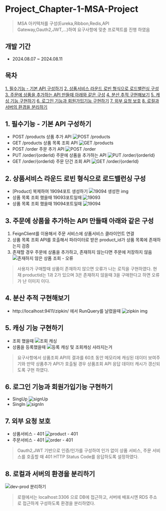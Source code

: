 # Project_Chapter-1-MSA-Project
> MSA 아키텍처를 구성(Eureka,Ribbon,Redis,API Gateway,Oauth2,JWT,...)하여 요구사항에 맞춘 프로젝트를 진행 하였음

## 개발 기간
* 2024.08.07 ~ 2024.08.11

## 목차
[1. 필수기능 - 기본 API 구성하기](#1-필수기능---기본-api-구성하기)
[2. 상품서비스 라운드 로빈 형식으로 로드밸런싱 구성](#2-상품서비스-라운드-로빈-형식으로-로드밸런싱-구성)
[3. 주문에 상품을 추가하는 API 만들때 아래와 같은 구성](#3-주문에-상품을-추가하는-api-만들때-아래와-같은-구성)
[4. 분산 추적 구현해보기](#4-분산-추적-구현해보기)
[5. 캐싱 기능 구현하기](#5-캐싱-기능-구현하기)
[6. 로그인 기능과 회원가입기능 구현하기](#6-로그인-기능과-회원가입기능-구현하기)
[7. 외부 요청 보호](#7-외부-요청-보호)
[8. 로컬과 서버의 환경을 분리하기](#8-로컬과-서버의-환경을-분리하기)

## 1. 필수기능 - 기본 API 구성하기
* POST /products  상품 추가 API
![POST /products](/readme-img/1-1.png)
* GET /products 상품 목록 조회 API
![GET /products](/readme-img/1-2.png)
* POST /order 주문 추가 API
![POST /order](/readme-img/1-3.png)
* PUT /order/{orderId}  주문에 상품을 추가하는 API
![PUT /order/{orderId}](/readme-img/1-5.png)
* GET /order/{orderId}  주문 단건 조회 API
![GET /order/{orderId}](/readme-img/1-4.png)
## 2. 상품서비스 라운드 로빈 형식으로 로드밸런싱 구성
* [Product] 복제하여 19094포트 생성하기
![19094 생성한 img](/readme-img/2-2.png)
* 상품 목록 조회 했을때 19093포트일때
![19093](/readme-img/1-2.png)
* 상품 목록 조회 했을때 19094포트일때
![19094](/readme-img/2-1.png)
## 3. 주문에 상품을 추가하는 API 만들때 아래와 같은 구성
1. FeignClient를 이용해서 주문 서비스에 상품서비스 클라이언트 연결
2. 상품 목록 조회 API를 호출해서 파라미터로 받은 product_id가 상품 목록에 존재하는지 검증
3. 존재할 경우 주문에 상품을 추가하고, 존재하지 않는다면 주문에 저장하지 않음
![존재하지 않은 상품 조회 - 오류](/readme-img/3-1.png)
> 사용자가 구매할때 상품이 존재하지 않으면 오류가 나는 로직을 구현하였다. 현재 productid는 1과 2가 있으며 3은 존재하지 않을때 3을 구매한다고 하면 오류가 난 이미지 이다.
## 4. 분산 추적 구현해보기
* http://localhost:9411/zipkin/ 에서 RunQuery를 날렸을때 
![zipkin img](/readme-img/4-1.png)
## 5. 캐싱 기능 구현하기
* 조회 했을때
![조회 캐싱](/readme-img/조회-cache.png)
* 상품을 등록했을때
![등록 캐싱 및 조회캐싱 사라지는거](/readme-img/create-cache.png)
> 요구사항에서 상품조회 API의 결과를 60초 동안 메모리에 캐싱된 데이터 보여주기와 만약 상품추가 API가 호출될 경우 상품조회 API 응답 데이터 캐시가 갱신되도록 구현 하였다.
## 6. 로그인 기능과 회원가입기능 구현하기
* SingUp
![signUp](/readme-img/6-signup.png)
* SingIn
![signIn](/readme-img/6-signin.png)
## 7. 외부 요청 보호
* 상품서비스 - 401
![product - 401](/readme-img/7-product-401.png)
* 주문서비스 - 401
![order - 401](/readme-img/7-order-401.png)
> Oauth2,JWT 기반으로 인증/인가를 구성하여 인가 없이 상품 서비스, 주문 서비스를 호출할 때 401 HTTP Status Code를 응답하도록 설정하였다.
## 8. 로컬과 서버의 환경을 분리하기
![dev-prod 분리하기](/readme-img/dev-prod.png)
> 로컬에서는 localhost:3306 으로 DB에 접근하고, 서버에 배포시엔 RDS 주소로 접근하게 구성하도록 환경을 분리하였다.
